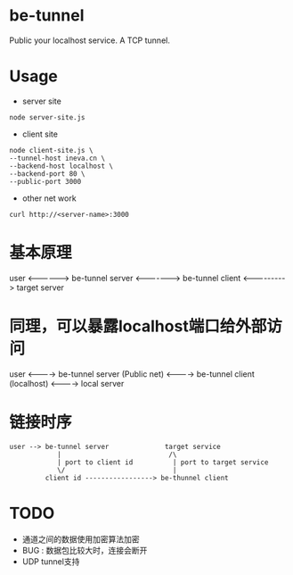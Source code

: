 # be-tunnel

Public your localhost service. A TCP tunnel.

# Usage

* server site

```
node server-site.js
```

* client site

```
node client-site.js \
--tunnel-host ineva.cn \
--backend-host localhost \
--backend-port 80 \
--public-port 3000
```

* other net work

```
curl http://<server-name>:3000
```

# 基本原理

user <------> be-tunnel server <-------> be-tunnel client <---------> target server

# 同理，可以暴露localhost端口给外部访问

user <----> be-tunnel server (Public net) <----> be-tunnel client (localhost) <----> local server

# 链接时序

```
user --> be-tunnel server              target service
            |                           /\
            | port to client id          | port to target service
            \/                           |
         client id -----------------> be-thunnel client
```


# TODO

* 通道之间的数据使用加密算法加密
* BUG : 数据包比较大时，连接会断开
* UDP tunnel支持